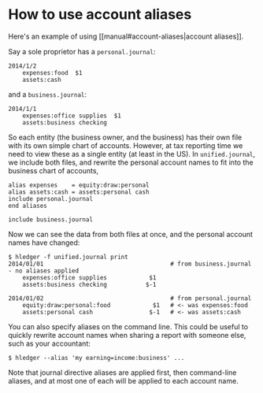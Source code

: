 # How to use account aliases

Here's an example of using [[manual#account-aliases|account aliases]].

Say a sole proprietor has a `personal.journal`:

    2014/1/2
        expenses:food  $1
        assets:cash

and a `business.journal`:

    2014/1/1
        expenses:office supplies  $1
        assets:business checking

So each entity (the business owner, and the business) has their own file with its own simple chart of accounts.
However, at tax reporting time we need to view these as a single entity (at least in the US).
In `unified.journal`, we include both files, and rewrite the personal
account names to fit into the business chart of accounts,

    alias expenses    = equity:draw:personal
    alias assets:cash = assets:personal cash
    include personal.journal
    end aliases

    include business.journal

Now we can see the data from both files at once, and the personal account names have changed:

    $ hledger -f unified.journal print
    2014/01/01                                    # from business.journal - no aliases applied
        expenses:office supplies            $1
        assets:business checking           $-1

    2014/01/02                                    # from personal.journal
        equity:draw:personal:food            $1   # <- was expenses:food
        assets:personal cash                $-1   # <- was assets:cash

You can also specify aliases on the command line. This could be useful to
quickly rewrite account names when sharing a report with someone else, such as
your accountant:

    $ hledger --alias 'my earning=income:business' ...

Note that 
journal directive aliases are applied first, then command-line aliases,
and at most one of each will be applied to each account name.
